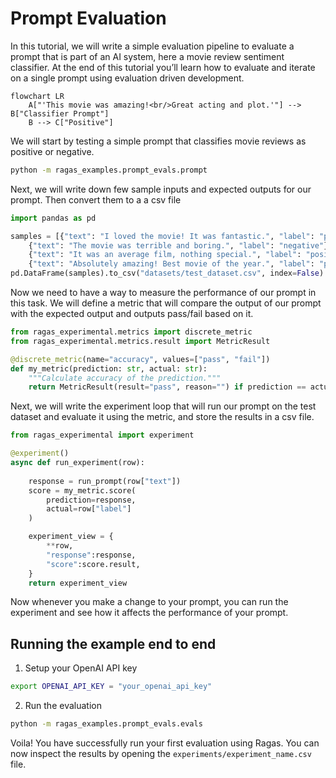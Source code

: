 # Prompt Evaluation

In this tutorial, we will write a simple evaluation pipeline to evaluate a prompt that is part of an AI system, here a movie review sentiment classifier. At the end of this tutorial you’ll learn how to evaluate and iterate on a single prompt using evaluation driven development. 

```mermaid
flowchart LR
    A["'This movie was amazing!<br/>Great acting and plot.'"] --> B["Classifier Prompt"]
    B --> C["Positive"]
```


We will start by testing a simple prompt that classifies movie reviews as positive or negative. 

```bash
python -m ragas_examples.prompt_evals.prompt
```

Next, we will write down few sample inputs and expected outputs for our prompt. Then convert them to a a csv file

```python
import pandas as pd

samples = [{"text": "I loved the movie! It was fantastic.", "label": "positive"},
    {"text": "The movie was terrible and boring.", "label": "negative"},
    {"text": "It was an average film, nothing special.", "label": "positive"},
    {"text": "Absolutely amazing! Best movie of the year.", "label": "positive"}]
pd.DataFrame(samples).to_csv("datasets/test_dataset.csv", index=False)
```

Now we need to have a way to measure the performance of our prompt in this task. We will define a metric that will compare the output of our prompt with the expected output and outputs pass/fail based on it. 

```python
from ragas_experimental.metrics import discrete_metric
from ragas_experimental.metrics.result import MetricResult

@discrete_metric(name="accuracy", values=["pass", "fail"])
def my_metric(prediction: str, actual: str):
    """Calculate accuracy of the prediction."""
    return MetricResult(result="pass", reason="") if prediction == actual else MetricResult(result="fail", reason="")
```

Next, we will write the experiment loop that will run our prompt on the test dataset and evaluate it using the metric, and store the results in a csv file. 

```python
from ragas_experimental import experiment

@experiment()
async def run_experiment(row):
    
    response = run_prompt(row["text"])
    score = my_metric.score(
        prediction=response,
        actual=row["label"]
    )

    experiment_view = {
        **row,
        "response":response,
        "score":score.result,
    }
    return experiment_view
```

Now whenever you make a change to your prompt, you can run the experiment and see how it affects the performance of your prompt. 


## Running the example end to end

1. Setup your OpenAI API key

```bash
export OPENAI_API_KEY = "your_openai_api_key"
```

2. Run the evaluation

```bash
python -m ragas_examples.prompt_evals.evals
```

Voila! You have successfully run your first evaluation using Ragas. You can now inspect the results by opening the `experiments/experiment_name.csv` file. 

